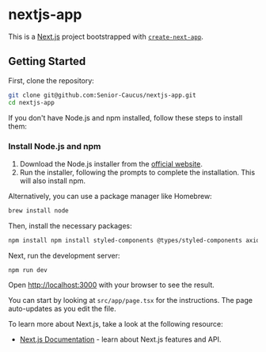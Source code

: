 # nextjs-app

This is a [Next.js](https://nextjs.org/) project bootstrapped with [`create-next-app`](https://github.com/vercel/next.js/tree/canary/packages/create-next-app).

## Getting Started

First, clone the repository:

```bash
git clone git@github.com:Senior-Caucus/nextjs-app.git
cd nextjs-app
```

If you don't have Node.js and npm installed, follow these steps to install them:

### Install Node.js and npm
1. Download the Node.js installer from the [official website](https://nodejs.org/).
2. Run the installer, following the prompts to complete the installation. This will also install npm.

Alternatively, you can use a package manager like Homebrew:

```bash
brew install node
```

Then, install the necessary packages:

```bash
npm install npm install styled-components @types/styled-components axios
```

Next, run the development server:

```bash
npm run dev
```

Open [http://localhost:3000](http://localhost:3000) with your browser to see the result.

You can start by looking at `src/app/page.tsx` for the instructions. The page auto-updates as you edit the file.

To learn more about Next.js, take a look at the following resource:

- [Next.js Documentation](https://nextjs.org/docs) - learn about Next.js features and API.